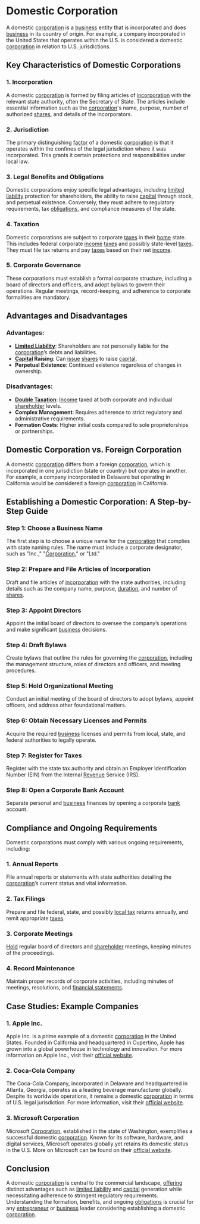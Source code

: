 # Domestic Corporation

A domestic [corporation](../c/corporation.md) is a [business](../b/business.md) entity that is incorporated and does [business](../b/business.md) in its country of origin. For example, a company incorporated in the United States that operates within the U.S. is considered a domestic [corporation](../c/corporation.md) in relation to U.S. jurisdictions.

## Key Characteristics of Domestic Corporations

### 1. **Incorporation**
A domestic [corporation](../c/corporation.md) is formed by filing articles of [incorporation](../i/incorporation.md) with the relevant state authority, often the Secretary of State. The articles include essential information such as the [corporation](../c/corporation.md)'s name, purpose, number of authorized [shares](../s/shares.md), and details of the incorporators. 

### 2. **Jurisdiction**
The primary distinguishing [factor](../f/factor.md) of a domestic [corporation](../c/corporation.md) is that it operates within the confines of the legal jurisdiction where it was incorporated. This grants it certain protections and responsibilities under local law.

### 3. **Legal Benefits and Obligations**
Domestic corporations enjoy specific legal advantages, including [limited liability](../l/limited_liability.md) protection for shareholders, the ability to raise [capital](../c/capital.md) through stock, and perpetual existence. Conversely, they must adhere to regulatory requirements, tax [obligations](../o/obligation.md), and compliance measures of the state.

### 4. **Taxation**
Domestic corporations are subject to corporate [taxes](../t/taxes.md) in their [home](../h/home.md) state. This includes federal corporate [income](../i/income.md) [taxes](../t/taxes.md) and possibly state-level [taxes](../t/taxes.md). They must file tax returns and pay [taxes](../t/taxes.md) based on their net [income](../i/income.md).

### 5. **Corporate Governance**
These corporations must establish a formal corporate structure, including a board of directors and officers, and adopt bylaws to govern their operations. Regular meetings, record-keeping, and adherence to corporate formalities are mandatory.

## Advantages and Disadvantages

### Advantages:
- **[Limited Liability](../l/limited_liability.md)**: Shareholders are not personally liable for the [corporation](../c/corporation.md)’s debts and liabilities.
- **[Capital](../c/capital.md) Raising**: Can [issue](../i/issue.md) [shares](../s/shares.md) to raise [capital](../c/capital.md).
- **Perpetual Existence**: Continued existence regardless of changes in ownership.

### Disadvantages:
- **[Double Taxation](../d/double_taxation.md)**: [Income](../i/income.md) taxed at both corporate and individual [shareholder](../s/shareholder.md) levels.
- **Complex Management**: Requires adherence to strict regulatory and administrative requirements.
- **Formation Costs**: Higher initial costs compared to sole proprietorships or partnerships.

## Domestic Corporation vs. Foreign Corporation

A domestic [corporation](../c/corporation.md) differs from a foreign [corporation](../c/corporation.md), which is incorporated in one jurisdiction (state or country) but operates in another. For example, a company incorporated in Delaware but operating in California would be considered a foreign [corporation](../c/corporation.md) in California.

## Establishing a Domestic Corporation: A Step-by-Step Guide

### Step 1: **Choose a Business Name**
The first step is to choose a unique name for the [corporation](../c/corporation.md) that complies with state naming rules. The name must include a corporate designator, such as "Inc.," "[Corporation](../c/corporation.md)," or "Ltd."

### Step 2: **Prepare and File Articles of Incorporation**
Draft and file articles of [incorporation](../i/incorporation.md) with the state authorities, including details such as the company name, purpose, [duration](../d/duration.md), and number of [shares](../s/shares.md).

### Step 3: **Appoint Directors**
Appoint the initial board of directors to oversee the company’s operations and make significant [business](../b/business.md) decisions.

### Step 4: **Draft Bylaws**
Create bylaws that outline the rules for governing the [corporation](../c/corporation.md), including the management structure, roles of directors and officers, and meeting procedures.

### Step 5: **Hold Organizational Meeting**
Conduct an initial meeting of the board of directors to adopt bylaws, appoint officers, and address other foundational matters.

### Step 6: **Obtain Necessary Licenses and Permits**
Acquire the required [business](../b/business.md) licenses and permits from local, state, and federal authorities to legally operate.

### Step 7: **Register for Taxes**
Register with the state tax authority and obtain an Employer Identification Number (EIN) from the Internal [Revenue](../r/revenue.md) Service (IRS).

### Step 8: **Open a Corporate Bank Account**
Separate personal and [business](../b/business.md) finances by opening a corporate [bank](../b/bank.md) account.

## Compliance and Ongoing Requirements

Domestic corporations must comply with various ongoing requirements, including:

### 1. **Annual Reports**
File annual reports or statements with state authorities detailing the [corporation](../c/corporation.md)’s current status and vital information.

### 2. **Tax Filings**
Prepare and file federal, state, and possibly [local tax](../l/local_tax.md) returns annually, and remit appropriate [taxes](../t/taxes.md).

### 3. **Corporate Meetings**
[Hold](../h/hold.md) regular board of directors and [shareholder](../s/shareholder.md) meetings, keeping minutes of the proceedings.

### 4. **Record Maintenance**
Maintain proper records of corporate activities, including minutes of meetings, resolutions, and [financial statements](../f/financial_statements.md).

## Case Studies: Example Companies

### 1. **Apple Inc.**
Apple Inc. is a prime example of a domestic [corporation](../c/corporation.md) in the United States. Founded in California and headquartered in Cupertino, Apple has grown into a global powerhouse in technology and innovation. For more information on Apple Inc., visit their [official website](https://www.apple.com).

### 2. **Coca-Cola Company**
The Coca-Cola Company, incorporated in Delaware and headquartered in Atlanta, Georgia, operates as a leading beverage manufacturer globally. Despite its worldwide operations, it remains a domestic [corporation](../c/corporation.md) in terms of U.S. legal jurisdiction. For more information, visit their [official website](https://www.coca-colacompany.com).

### 3. **Microsoft Corporation**
Microsoft [Corporation](../c/corporation.md), established in the state of Washington, exemplifies a successful domestic [corporation](../c/corporation.md). Known for its software, hardware, and digital services, Microsoft operates globally yet retains its domestic status in the U.S. More on Microsoft can be found on their [official website](https://www.microsoft.com).

## Conclusion

A domestic [corporation](../c/corporation.md) is central to the commercial landscape, [offering](../o/offering.md) distinct advantages such as [limited liability](../l/limited_liability.md) and [capital](../c/capital.md) generation while necessitating adherence to stringent regulatory requirements. Understanding the formation, benefits, and ongoing [obligations](../o/obligation.md) is crucial for any [entrepreneur](../e/entrepreneur.md) or [business](../b/business.md) leader considering establishing a domestic [corporation](../c/corporation.md).